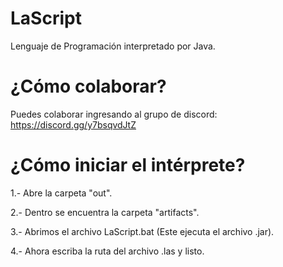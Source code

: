 # LaScript
Lenguaje de Programación interpretado por Java.

# ¿Cómo colaborar?
Puedes colaborar ingresando al grupo de discord: https://discord.gg/y7bsqvdJtZ

# ¿Cómo iniciar el intérprete?

1.- Abre la carpeta "out".

2.- Dentro se encuentra la carpeta "artifacts".

3.- Abrimos el archivo LaScript.bat (Este ejecuta el archivo .jar).

4.- Ahora escriba la ruta del archivo .las y listo.
